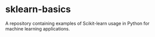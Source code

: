 # sklearn-basics
A repository containing examples of Scikit-learn usage in Python for machine learning applications.
